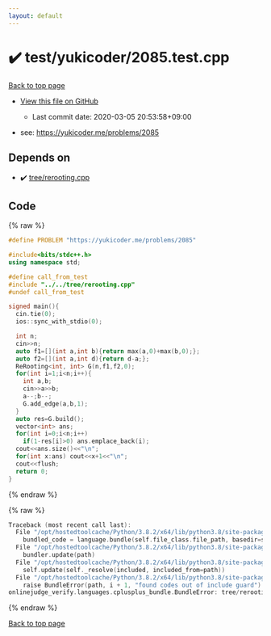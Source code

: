 ```yaml
---
layout: default
---
```


<!-- mathjax config similar to math.stackexchange -->
<script type="text/javascript" async
  src="https://cdnjs.cloudflare.com/ajax/libs/mathjax/2.7.5/MathJax.js?config=TeX-MML-AM_CHTML">
</script>
<script type="text/x-mathjax-config">
  MathJax.Hub.Config({
    TeX: { equationNumbers: { autoNumber: "AMS" }},
    tex2jax: {
      inlineMath: [ ['$','$'] ],
      processEscapes: true
    },
    "HTML-CSS": { matchFontHeight: false },
    displayAlign: "left",
    displayIndent: "2em"
  });
</script>

<script type="text/javascript" src="https://cdnjs.cloudflare.com/ajax/libs/jquery/3.4.1/jquery.min.js"></script>
<script src="https://cdn.jsdelivr.net/npm/jquery-balloon-js@1.1.2/jquery.balloon.min.js" integrity="sha256-ZEYs9VrgAeNuPvs15E39OsyOJaIkXEEt10fzxJ20+2I=" crossorigin="anonymous"></script>
<script type="text/javascript" src="../../../assets/js/copy-button.js"></script>
<link rel="stylesheet" href="../../../assets/css/copy-button.css" />


# :heavy_check_mark: test/yukicoder/2085.test.cpp

<a href="../../../index.html">Back to top page</a>

* <a href="{{ site.github.repository_url }}/blob/master/test/yukicoder/2085.test.cpp">View this file on GitHub</a>
    - Last commit date: 2020-03-05 20:53:58+09:00


* see: <a href="https://yukicoder.me/problems/2085">https://yukicoder.me/problems/2085</a>


## Depends on

* :heavy_check_mark: <a href="../../../library/tree/rerooting.cpp.html">tree/rerooting.cpp</a>


## Code

<a id="unbundled"></a>
{% raw %}
```cpp
#define PROBLEM "https://yukicoder.me/problems/2085"

#include<bits/stdc++.h>
using namespace std;

#define call_from_test
#include "../../tree/rerooting.cpp"
#undef call_from_test

signed main(){
  cin.tie(0);
  ios::sync_with_stdio(0);

  int n;
  cin>>n;
  auto f1=[](int a,int b){return max(a,0)+max(b,0);};
  auto f2=[](int a,int d){return d-a;};
  ReRooting<int, int> G(n,f1,f2,0);
  for(int i=1;i<n;i++){
    int a,b;
    cin>>a>>b;
    a--;b--;
    G.add_edge(a,b,1);
  }
  auto res=G.build();
  vector<int> ans;
  for(int i=0;i<n;i++)
    if(1-res[i]>0) ans.emplace_back(i);
  cout<<ans.size()<<"\n";
  for(int x:ans) cout<<x+1<<"\n";
  cout<<flush;
  return 0;
}

```
{% endraw %}

<a id="bundled"></a>
{% raw %}
```cpp
Traceback (most recent call last):
  File "/opt/hostedtoolcache/Python/3.8.2/x64/lib/python3.8/site-packages/onlinejudge_verify/docs.py", line 347, in write_contents
    bundled_code = language.bundle(self.file_class.file_path, basedir=self.cpp_source_path)
  File "/opt/hostedtoolcache/Python/3.8.2/x64/lib/python3.8/site-packages/onlinejudge_verify/languages/cplusplus.py", line 68, in bundle
    bundler.update(path)
  File "/opt/hostedtoolcache/Python/3.8.2/x64/lib/python3.8/site-packages/onlinejudge_verify/languages/cplusplus_bundle.py", line 182, in update
    self.update(self._resolve(included, included_from=path))
  File "/opt/hostedtoolcache/Python/3.8.2/x64/lib/python3.8/site-packages/onlinejudge_verify/languages/cplusplus_bundle.py", line 151, in update
    raise BundleError(path, i + 1, "found codes out of include guard")
onlinejudge_verify.languages.cplusplus_bundle.BundleError: tree/rerooting.cpp: line 5: found codes out of include guard

```
{% endraw %}

<a href="../../../index.html">Back to top page</a>

